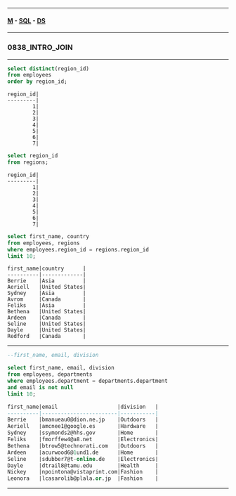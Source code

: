 
---

#### [M](https://github.com/ttltrk/TTT/blob/master/menu.md) - [SQL](https://github.com/ttltrk/TTT/blob/master/SQL/SQL.md) - [DS](https://github.com/ttltrk/TTT/blob/master/SQL/DS/DS.md)

---

### 0838_INTRO_JOIN

---

```sql
select distinct(region_id)
from employees
order by region_id;
```

```
region_id|
---------|
        1|
        2|
        3|
        4|
        5|
        6|
        7|
```

```sql
select region_id
from regions;
```

```
region_id|
---------|
        1|
        2|
        3|
        4|
        5|
        6|
        7|
```

```sql
select first_name, country
from employees, regions
where employees.region_id = regions.region_id
limit 10;
```

```
first_name|country      |
----------|-------------|
Berrie    |Asia         |
Aeriell   |United States|
Sydney    |Asia         |
Avrom     |Canada       |
Feliks    |Asia         |
Bethena   |United States|
Ardeen    |Canada       |
Seline    |United States|
Dayle     |United States|
Redford   |Canada       |
```

---

```sql
--first_name, email, division

select first_name, email, division 
from employees, departments
where employees.department = departments.department
and email is not null
limit 10;

first_name|email                   |division   |
----------|------------------------|-----------|
Berrie    |bmanueau0@dion.ne.jp    |Outdoors   |
Aeriell   |amcnee1@google.es       |Hardware   |
Sydney    |ssymonds2@hhs.gov       |Home       |
Feliks    |fmorffew4@a8.net        |Electronics|
Bethena   |btrow5@technorati.com   |Outdoors   |
Ardeen    |acurwood6@1und1.de      |Home       |
Seline    |sdubber7@t-online.de    |Electronics|
Dayle     |dtrail8@tamu.edu        |Health     |
Nickey    |npointona@vistaprint.com|Fashion    |
Leonora   |lcasarolib@plala.or.jp  |Fashion    |
```

---